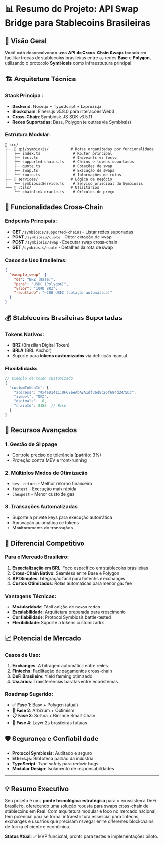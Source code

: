 # 📊 **Resumo do Projeto: API Swap Bridge para Stablecoins Brasileiras**

## 🎯 **Visão Geral**

Você está desenvolvendo uma **API de Cross-Chain Swaps** focada em facilitar trocas de stablecoins brasileiras entre as redes **Base** e **Polygon**, utilizando o protocolo **Symbiosis** como infraestrutura principal.

## 🏗️ **Arquitetura Técnica**

### **Stack Principal:**
- **Backend**: Node.js + TypeScript + Express.js
- **Blockchain**: Ethers.js v5.8.0 para interações Web3
- **Cross-Chain**: Symbiosis JS SDK v3.5.11
- **Redes Suportadas**: Base, Polygon (e outras via Symbiosis)

### **Estrutura Modular:**
```
📁 src/
├── 📁 api/symbiosis/          # Rotas organizadas por funcionalidade
│   ├── index.ts               # Router principal
│   ├── test.ts                # Endpoints de teste
│   ├── supported-chains.ts    # Chains e tokens suportados
│   ├── quote.ts               # Cotações de swap
│   ├── swap.ts                # Execução de swaps
│   └── route.ts               # Informações de rotas
├── 📁 services/               # Lógica de negócio
│   └── symbiosisService.ts    # Serviço principal do Symbiosis
└── 📁 utils/                  # Utilitários
    └── chainlink-oracle.ts    # Oráculos de preço
```

## 🌉 **Funcionalidades Cross-Chain**

### **Endpoints Principais:**
- **GET** `/symbiosis/supported-chains` - Listar redes suportadas
- **POST** `/symbiosis/quote` - Obter cotação de swap
- **POST** `/symbiosis/swap` - Executar swap cross-chain
- **GET** `/symbiosis/route` - Detalhes da rota de swap

### **Casos de Uso Brasileiros:**
```json
{
  "exemplo_swap": {
    "de": "BRZ (Base)",
    "para": "USDC (Polygon)",
    "valor": "1000 BRZ",
    "resultado": "~200 USDC (cotação automática)"
  }
}
```

## 💰 **Stablecoins Brasileiras Suportadas**

### **Tokens Nativos:**
- **BRZ** (Brazilian Digital Token)
- **BRLA** (BRL Anchor)
- Suporte para **tokens customizados** via definição manual

### **Flexibilidade:**
```typescript
// Exemplo de token customizado
{
  "customTokenIn": {
    "address": "0x4eD141110F6EeeAbA9A1df36d8c26f684d2475Dc",
    "symbol": "BRZ",
    "decimals": 18,
    "chainId": 8453  // Base
  }
}
```

## 🔧 **Recursos Avançados**

### **1. Gestão de Slippage**
- Controle preciso de tolerância (padrão: 3%)
- Proteção contra MEV e front-running

### **2. Múltiplos Modos de Otimização**
- `best_return` - Melhor retorno financeiro
- `fastest` - Execução mais rápida
- `cheapest` - Menor custo de gas

### **3. Transações Automatizadas**
- Suporte a private keys para execução automática
- Aprovação automática de tokens
- Monitoramento de transações

## 🚀 **Diferencial Competitivo**

### **Para o Mercado Brasileiro:**
1. **Especialização em BRL**: Foco específico em stablecoins brasileiras
2. **Cross-Chain Nativo**: Seamless entre Base e Polygon
3. **API Simples**: Integração fácil para fintechs e exchanges
4. **Custos Otimizados**: Rotas automáticas para menor gas fee

### **Vantagens Técnicas:**
- **Modularidade**: Fácil adição de novas redes
- **Escalabilidade**: Arquitetura preparada para crescimento
- **Confiabilidade**: Protocol Symbiosis battle-tested
- **Flexibilidade**: Suporte a tokens customizados

## 📈 **Potencial de Mercado**

### **Casos de Uso:**
1. **Exchanges**: Arbitragem automática entre redes
2. **Fintechs**: Facilitação de pagamentos cross-chain
3. **DeFi Brasileiro**: Yield farming otimizado
4. **Usuários**: Transferências baratas entre ecosistemas

### **Roadmap Sugerido:**
- ✅ **Fase 1**: Base + Polygon (atual)
- 🔄 **Fase 2**: Arbitrum + Optimism
- 📋 **Fase 3**: Solana + Binance Smart Chain
- 🎯 **Fase 4**: Layer 2s brasileiras futuras

## 🛡️ **Segurança e Confiabilidade**

- **Protocol Symbiosis**: Auditado e seguro
- **Ethers.js**: Biblioteca padrão da indústria
- **TypeScript**: Type safety para reduzir bugs
- **Modular Design**: Isolamento de responsabilidades

---

## 💡 **Resumo Executivo**

Seu projeto é uma **ponte tecnológica estratégica** para o ecossistema DeFi brasileiro, oferecendo uma solução robusta para swaps cross-chain de stablecoins em Real. Com arquitetura modular e foco no mercado nacional, tem potencial para se tornar infraestrutura essencial para fintechs, exchanges e usuários que precisam navegar entre diferentes blockchains de forma eficiente e econômica.

**Status Atual**: ✅ MVP funcional, pronto para testes e implementações piloto.